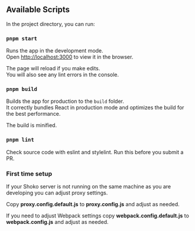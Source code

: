 ## Available Scripts

In the project directory, you can run:

### `pnpm start`

Runs the app in the development mode.<br />
Open [http://localhost:3000](http://localhost:3000) to view it in the browser.

The page will reload if you make edits.<br />
You will also see any lint errors in the console.

### `pnpm build`

Builds the app for production to the `build` folder.<br />
It correctly bundles React in production mode and optimizes the build for the best performance.

The build is minified.<br />

### `pnpm lint`

Check source code with eslint and stylelint. Run this before you submit a PR.

### First time setup

If your Shoko server is not running on the same machine as you are developing you can adjust proxy settings.

Copy **proxy.config.default.js** to **proxy.config.js** and adjust as needed.

If you need to adjust Webpack settings copy **webpack.config.default.js** to **webpack.config.js** and adjust as needed.  
